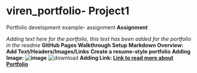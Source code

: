 # viren_portfolio-  Project1
Portfolio development example- assignment
**Assignment**

*Adding text here for the portfolio, this text has been added for the portfolio in the readme*
**GitHub Pages Walkthrough**
**Setup**
**Markdown Overview: Add Text/Headers/Images/Links**
**Create a resume-style portfolio**
**Adding Image: ![image](https://user-images.githubusercontent.com/88114138/127397266-f26dd0bd-c37a-480e-80ba-3afa890afc37.png)**
![download](https://user-images.githubusercontent.com/88114138/127396850-7e6d604c-cfeb-484a-a92e-59f9ce557a0f.png)
**Adding Link: [Link to read more about Portfolio](https://github.com/sajal2692/data-science-portfolio)**

